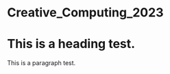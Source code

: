# Creative_Computing_2023
<!DOCTYPE html>
<html>
<head>
<title>Creative Computing Assignment 1</title>
</head>
<body>

<h1>This is a heading test.</h1>
<p>This is a paragraph test.</p>

</body>
</html>